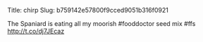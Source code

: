 Title: chirp
Slug: b759142e57800f9cced9051b316f0921

The Spaniard is eating all my moorish #fooddoctor seed mix #ffs <a href="http://t.co/dj7JEcaz">http://t.co/dj7JEcaz</a>
